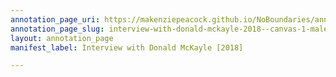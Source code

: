 ```yaml
---
annotation_page_uri: https://makenziepeacock.github.io/NoBoundaries/annotations/interview-with-donald-mckayle-2018--canvas-1-male.json
annotation_page_slug: interview-with-donald-mckayle-2018--canvas-1-male
layout: annotation_page
manifest_label: Interview with Donald McKayle [2018]

---
```

